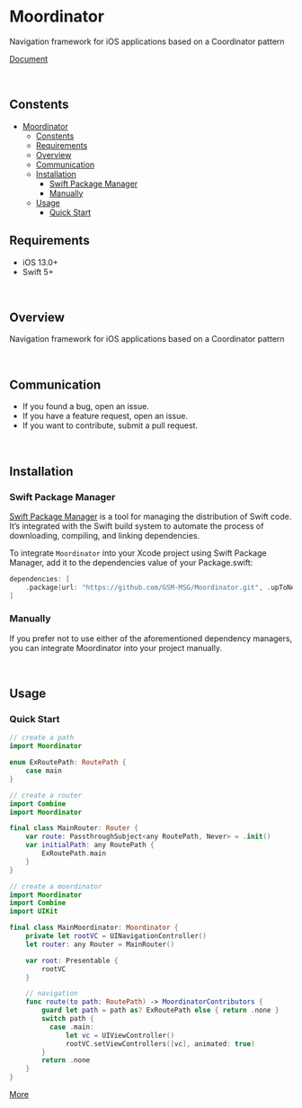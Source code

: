 # Moordinator

Navigation framework for iOS applications based on a Coordinator pattern

[Document](https://gsm-msg.github.io/Moordinator/documentation/moordinator/)

<br>

## Constents
- [Moordinator](#moordinator)
  - [Constents](#constents)
  - [Requirements](#requirements)
  - [Overview](#overview)
  - [Communication](#communication)
  - [Installation](#installation)
    - [Swift Package Manager](#swift-package-manager)
    - [Manually](#manually)
  - [Usage](#usage)
    - [Quick Start](#quick-start)


## Requirements
- iOS 13.0+
- Swift 5+

<br>

## Overview
Navigation framework for iOS applications based on a Coordinator pattern

<br>

## Communication
- If you found a bug, open an issue.
- If you have a feature request, open an issue.
 - If you want to contribute, submit a pull request.

<br>

## Installation

### Swift Package Manager
[Swift Package Manager](https://www.swift.org/package-manager/) is a tool for managing the distribution of Swift code. It’s integrated with the Swift build system to automate the process of downloading, compiling, and linking dependencies.

To integrate `Moordinator` into your Xcode project using Swift Package Manager, add it to the dependencies value of your Package.swift:

```swift
dependencies: [
    .package(url: "https://github.com/GSM-MSG/Moordinator.git", .upToNextMajor(from: "1.1.0"))
]
```

### Manually
If you prefer not to use either of the aforementioned dependency managers, you can integrate Moordinator into your project manually.

<br>

## Usage

### Quick Start

```swift
// create a path
import Moordinator

enum ExRoutePath: RoutePath {
    case main
}
```

```swift
// create a router
import Combine
import Moordinator

final class MainRouter: Router {
    var route: PassthroughSubject<any RoutePath, Never> = .init()
    var initialPath: any RoutePath {
        ExRoutePath.main
    }
}
```

```swift
// create a moordinator
import Moordinator
import Combine
import UIKit

final class MainMoordinator: Moordinator {
    private let rootVC = UINavigationController()
    let router: any Router = MainRouter()

    var root: Presentable {
        rootVC
    }

    // navigation
    func route(to path: RoutePath) -> MoordinatorContributors {
        guard let path = path as? ExRoutePath else { return .none }
        switch path {
          case .main:
              let vc = UIViewController()
              rootVC.setViewControllers([vc], animated: true)
        }
        return .none
    }
}
```

[More](./MoordinatorExample/MoordinatorExample/)
